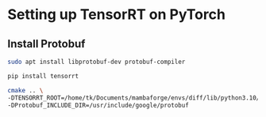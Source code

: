 # Setting up TensorRT on PyTorch





## Install Protobuf

```bash
sudo apt install libprotobuf-dev protobuf-compiler
```







```bash
pip install tensorrt
```





```bash
cmake .. \
-DTENSORRT_ROOT=/home/tk/Documents/mambaforge/envs/diff/lib/python3.10/site-packages/tensorrt \
-DProtobuf_INCLUDE_DIR=/usr/include/google/protobuf
```
